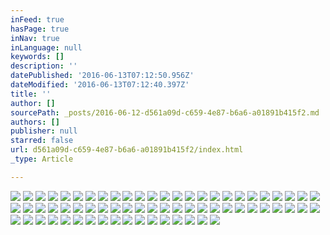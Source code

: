 ```yaml
---
inFeed: true
hasPage: true
inNav: true
inLanguage: null
keywords: []
description: ''
datePublished: '2016-06-13T07:12:50.956Z'
dateModified: '2016-06-13T07:12:40.397Z'
title: ''
author: []
sourcePath: _posts/2016-06-12-d561a09d-c659-4e87-b6a6-a01891b415f2.md
authors: []
publisher: null
starred: false
url: d561a09d-c659-4e87-b6a6-a01891b415f2/index.html
_type: Article

---
```

![](https://the-grid-user-content.s3-us-west-2.amazonaws.com/5782f682-8b6c-48a7-ba96-ee9dcc53a752.jpg)
![](https://the-grid-user-content.s3-us-west-2.amazonaws.com/8f933c43-16f3-48c2-8331-54ef9d62c60d.jpg)
![](https://the-grid-user-content.s3-us-west-2.amazonaws.com/4df98cd4-b08f-49b8-b9fe-6e976b2aeff0.jpg)
![](https://the-grid-user-content.s3-us-west-2.amazonaws.com/96c4461d-ed8a-4a33-8f36-abf6935389a3.jpg)
![](https://the-grid-user-content.s3-us-west-2.amazonaws.com/9cb742eb-7600-44df-85d3-b23084e70201.jpg)
![](https://the-grid-user-content.s3-us-west-2.amazonaws.com/9e599106-92c6-4514-bd32-82a321e78f21.jpg)
![](https://the-grid-user-content.s3-us-west-2.amazonaws.com/d2e9d195-5d12-4fd3-bcec-a2bbdd717de5.jpg)
![](https://the-grid-user-content.s3-us-west-2.amazonaws.com/bd65573e-3e45-471d-96f9-15643776ef2a.jpg)
![](https://the-grid-user-content.s3-us-west-2.amazonaws.com/67252df2-0d03-4190-b726-f366fba10ba0.jpg)
![](https://the-grid-user-content.s3-us-west-2.amazonaws.com/5ec17290-cf7b-4585-8cb5-99e36528a631.jpg)
![](https://the-grid-user-content.s3-us-west-2.amazonaws.com/afa81d13-182e-4b85-b01e-83a8adeee04f.jpg)
![](https://the-grid-user-content.s3-us-west-2.amazonaws.com/ea0c73c8-6694-42ba-92e7-53da9cd1fa01.jpg)
![](https://the-grid-user-content.s3-us-west-2.amazonaws.com/d3011407-fbe7-498f-aac5-b2b102e280e1.jpg)
![](https://the-grid-user-content.s3-us-west-2.amazonaws.com/2813b53d-5cbb-437c-9e1b-1fba401a173a.jpg)
![](https://the-grid-user-content.s3-us-west-2.amazonaws.com/dc494fb3-fb84-47bb-b8ab-aa30c313270b.jpg)
![](https://the-grid-user-content.s3-us-west-2.amazonaws.com/9c30dea0-0332-40c0-80e0-2c0b8f5c9898.jpg)
![](https://the-grid-user-content.s3-us-west-2.amazonaws.com/f38f087b-3834-4a65-8b04-aa4c83b06a4d.jpg)
![](https://the-grid-user-content.s3-us-west-2.amazonaws.com/f24664d1-117f-4615-8a47-d082f2e8eb06.jpg)
![](https://the-grid-user-content.s3-us-west-2.amazonaws.com/2e4758bf-c6b5-4a2e-9558-5d2bab6de7e0.jpg)
![](https://the-grid-user-content.s3-us-west-2.amazonaws.com/ebeadf20-a4a2-4d17-907b-5aa65c30cabf.jpg)
![](https://the-grid-user-content.s3-us-west-2.amazonaws.com/9d6d2cd7-0f6a-4545-a17b-7a074215f4ac.jpg)
![](https://the-grid-user-content.s3-us-west-2.amazonaws.com/aa4230c6-a140-4547-b68d-0ea8206eac3c.jpg)
![](https://the-grid-user-content.s3-us-west-2.amazonaws.com/804d23f5-2219-4ff5-8806-2f2272444108.jpg)
![](https://the-grid-user-content.s3-us-west-2.amazonaws.com/be7c1700-39f5-4330-a484-2d8ba1388f17.jpg)
![](https://the-grid-user-content.s3-us-west-2.amazonaws.com/b57c9026-fd9a-4b7a-9966-8606f762d40a.jpg)
![](https://the-grid-user-content.s3-us-west-2.amazonaws.com/e6ff85c9-256b-4f56-8aff-8830d7db9b8a.jpg)
![](https://the-grid-user-content.s3-us-west-2.amazonaws.com/2eb52abb-7d8f-42d9-8270-3c725d7b3bce.jpg)
![](https://the-grid-user-content.s3-us-west-2.amazonaws.com/49ca6cd8-ebf3-4873-95bd-8a3b40b67bba.jpg)
![](https://the-grid-user-content.s3-us-west-2.amazonaws.com/f0ef9c6a-e40e-4dbd-aa41-25a5cb30e49f.jpg)
![](https://the-grid-user-content.s3-us-west-2.amazonaws.com/a679006a-cda2-4da2-a280-e32ef44ac6a8.jpg)
![](https://the-grid-user-content.s3-us-west-2.amazonaws.com/474abb07-36c6-42ff-a5bb-e66c9288f7dc.jpg)
![](https://the-grid-user-content.s3-us-west-2.amazonaws.com/e25a89ec-2ada-4ef7-bb96-c0f0e4504e13.jpg)
![](https://the-grid-user-content.s3-us-west-2.amazonaws.com/b75016b2-cc48-4782-9468-d20eb5cda9b9.jpg)
![](https://the-grid-user-content.s3-us-west-2.amazonaws.com/8e6c0f8e-a576-4f1c-a191-2b889aee9a8e.jpg)
![](https://the-grid-user-content.s3-us-west-2.amazonaws.com/ee6620e3-69b2-450e-b036-2b636fabf41a.jpg)
![](https://the-grid-user-content.s3-us-west-2.amazonaws.com/b598f400-a329-42eb-9748-33040d83e22f.jpg)
![](https://the-grid-user-content.s3-us-west-2.amazonaws.com/48cd5dc2-7084-4714-8c34-6329b11ee834.jpg)
![](https://the-grid-user-content.s3-us-west-2.amazonaws.com/fca0bd16-630a-4b18-86c1-617798d94e4e.jpg)
![](https://the-grid-user-content.s3-us-west-2.amazonaws.com/243174e3-a661-43b8-b2e3-7962a4bf0666.jpg)
![](https://the-grid-user-content.s3-us-west-2.amazonaws.com/cc79bfcc-33e7-4d9b-8213-2d0ff5abfad4.jpg)
![](https://the-grid-user-content.s3-us-west-2.amazonaws.com/7b10fe3e-78c9-4921-9ef6-82cc40b4af5e.jpg)
![](https://the-grid-user-content.s3-us-west-2.amazonaws.com/25aa57a0-1140-4451-aa0c-2a59c01c33fb.jpg)
![](https://the-grid-user-content.s3-us-west-2.amazonaws.com/17d24545-7f26-4af4-b3bb-ecba8a5a149d.jpg)
![](https://the-grid-user-content.s3-us-west-2.amazonaws.com/1283a688-0780-43c4-a2a8-a7f42fff2a2c.jpg)
![](https://the-grid-user-content.s3-us-west-2.amazonaws.com/9de470a3-1746-4a30-a769-eeff9ae4a97c.jpg)
![](https://the-grid-user-content.s3-us-west-2.amazonaws.com/25b62047-f7a5-4d62-9d6c-b123b653f44d.jpg)
![](https://the-grid-user-content.s3-us-west-2.amazonaws.com/872557d7-d339-4026-8b25-2776b171b77e.jpg)
![](https://the-grid-user-content.s3-us-west-2.amazonaws.com/fbf39b17-41fc-46f9-8606-b772677baa8e.jpg)
![](https://the-grid-user-content.s3-us-west-2.amazonaws.com/e8a919ad-8883-47eb-9267-fda15c4fd061.jpg)
![](https://the-grid-user-content.s3-us-west-2.amazonaws.com/0b31e6b3-de38-417c-923c-95cbcae21f99.jpg)
![](https://the-grid-user-content.s3-us-west-2.amazonaws.com/ca09d01d-9357-44c1-932d-bf00141d308a.jpg)
![](https://the-grid-user-content.s3-us-west-2.amazonaws.com/2026d81e-1cc2-4b47-ab12-f6cd9aaa8570.jpg)
![](https://the-grid-user-content.s3-us-west-2.amazonaws.com/07942b7f-fcb1-4580-9503-280e2fabdc22.jpg)
![](https://the-grid-user-content.s3-us-west-2.amazonaws.com/aae85caa-67e9-425a-bbd2-c3c58ee23772.jpg)
![](https://the-grid-user-content.s3-us-west-2.amazonaws.com/0ca9a717-3244-4374-8082-889c3fcb9c49.jpg)
![](https://the-grid-user-content.s3-us-west-2.amazonaws.com/a67f60b5-f4ee-4c27-a64e-874b2d9d59e3.jpg)
![](https://the-grid-user-content.s3-us-west-2.amazonaws.com/75b6299a-3d76-420b-9f3a-632322a47568.jpg)
![](https://the-grid-user-content.s3-us-west-2.amazonaws.com/8fbb4c1c-7bff-4265-a9cd-b3a4117787c1.jpg)
![](https://the-grid-user-content.s3-us-west-2.amazonaws.com/659b34b8-d646-487d-8cba-388693d0d41e.jpg)
![](https://the-grid-user-content.s3-us-west-2.amazonaws.com/20167cc2-806e-4bf2-9230-0333b72c27ad.jpg)
![](https://the-grid-user-content.s3-us-west-2.amazonaws.com/d23aea75-fb5b-4b66-8fa2-60479c3bf0c3.jpg)
![](https://the-grid-user-content.s3-us-west-2.amazonaws.com/8c0c96be-bf3d-4829-a359-67ce928a2bc5.jpg)
![](https://the-grid-user-content.s3-us-west-2.amazonaws.com/b428f1df-8efb-466e-8a61-d6e8faf6c77f.jpg)
![](https://the-grid-user-content.s3-us-west-2.amazonaws.com/d237a672-669c-414a-99e7-61a863f65472.jpg)
![](https://the-grid-user-content.s3-us-west-2.amazonaws.com/479c3236-1511-4040-89a5-7c48355e1202.jpg)
![](https://the-grid-user-content.s3-us-west-2.amazonaws.com/f4dc4652-be6e-4008-ba19-58f2c2f268a3.jpg)
![](https://the-grid-user-content.s3-us-west-2.amazonaws.com/5b386dab-2b22-4b0b-8a49-10d72d3889c4.jpg)